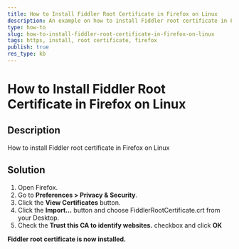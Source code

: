 ```yaml
---
title: How to Install Fiddler Root Certificate in Firefox on Linux
description: An example on how to install Fiddler root certificate in Firefox on Linux
type: how-to
slug: how-to-install-fiddler-root-certificate-in-firefox-on-linux
tags: https, install, root certificate, firefox
publish: true
res_type: kb
---
```

# How to Install Fiddler Root Certificate in Firefox on Linux

## Description
How to install Fiddler root certificate in Firefox on Linux

## Solution
1. Open Firefox.
2. Go to __Preferences > Privacy & Security__.
3. Click the __View Certificates__ button.
4. Click the __Import...__ button and choose FiddlerRootCertificate.crt from your Desktop. 
5. Check the __Trust this CA to identify websites.__ checkbox and click __OK__

__Fiddler root certificate is now installed.__